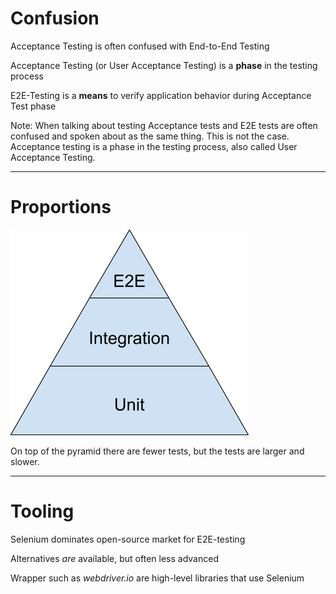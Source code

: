 # Confusion

Acceptance Testing is often confused with End-to-End Testing

Acceptance Testing (or User Acceptance Testing) is a **phase** in the testing process

E2E-Testing is a **means** to verify application behavior during Acceptance Test phase

Note:
When talking about testing Acceptance tests and E2E tests are often confused and spoken about as the same thing. This is not the case. 
Acceptance testing is a phase in the testing process, also called User Acceptance Testing. 

--- 
# Proportions
![testing pyramid](img/test_pyramid.png)

On top of the pyramid there are fewer tests, but the tests are larger and slower. 

--- 
# Tooling

Selenium dominates open-source market for E2E-testing

Alternatives _are_ available, but often less advanced

Wrapper such as _webdriver.io_ are high-level libraries that use Selenium